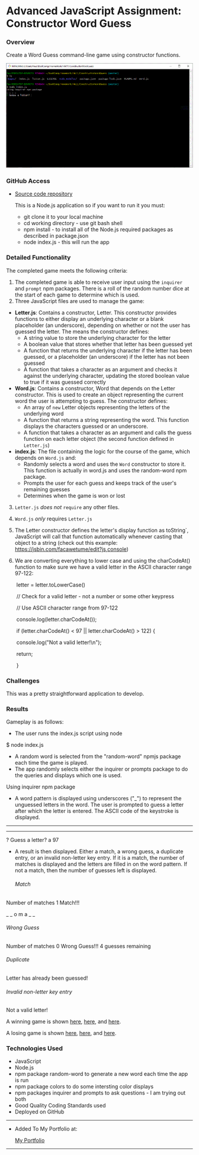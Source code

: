# Advanced JavaScript Assignment: Constructor Word Guess

### Overview

Create a Word Guess command-line game using constructor functions.

![Constructor Word Guess](./images/image01.gif)

### GitHub Access

- [Source code repository](<https://github.com/pvraab/ConstructorWordGuess>)

  This is a Node.js application so if you want to run it you must:

  - git clone it to your local machine
  - cd working directory - use git bash shell
  - npm install - to install all of the Node.js required packages as described in package.json
  - node index.js - this will run the app

### Detailed Functionality

The completed game meets the following criteria:

1. The completed game is able to receive user input using the `inquirer` and `prompt` npm packages. There is a roll of the random number dice at the start of each game to determine which is used.
2. Three JavaScript files are used to manage the game:

- **Letter.js**: Contains a constructor, Letter. This constructor provides functions to either display an underlying character or a blank placeholder (an underscore), depending on whether or not the user has guessed the letter. The means the constructor defines:
  - A string value to store the underlying character for the letter
  - A boolean value that stores whether that letter has been guessed yet
  - A function that returns the underlying character if the letter has been guessed, or a placeholder (an underscore) if the letter has not been guessed
  - A function that takes a character as an argument and checks it against the underlying character, updating the stored boolean value to true if it was guessed correctly
- **Word.js**: Contains a constructor, Word that depends on the Letter constructor. This is used to create an object representing the current word the user is attempting to guess. The constructor defines:
  - An array of `new` Letter objects representing the letters of the underlying word
  - A function that returns a string representing the word. This function displays the characters guessed or an underscore.
  - A function that takes a character as an argument and calls the guess function on each letter object (the second function defined in `Letter.js`)
- **index.js**: The file containing the logic for the course of the game, which depends on `Word.js` and:
  - Randomly selects a word and uses the `Word` constructor to store it. This function is actually in word.js and uses the random-word npm package.
  - Prompts the user for each guess and keeps track of the user's remaining guesses
  - Determines when the game is won or lost

3. `Letter.js` *does not* `require` any other files.

4. `Word.js` *only* requires `Letter.js`

5. The Letter constructor defines the letter's display function  as toString`, JavaScript will call that function automatically whenever casting that object to a string (check out this example: <https://jsbin.com/facawetume/edit?js,console>)

6. We are converting everything to lower case and using the charCodeAt() function to make sure we have a valid letter in the ASCII character range 97-122:

   

   ​        letter = letter.toLowerCase()

   ​        // Check for a valid letter - not a number or some other keypress

   ​        // Use ASCII character range from 97-122

   ​        console.log(letter.charCodeAt());

   ​        if (letter.charCodeAt() < 97 || letter.charCodeAt() > 122) {

   ​            console.log("Not a valid letter!\n");

   ​            return;

   ​        }

   

### Challenges

This was a pretty straightforward application to develop.

### Results

Gameplay is as follows:

- The user runs the index.js script using node

$ node index.js

- A random word is selected from the "random-word" npmjs package each time the game is played.
- The app randomly selects either the inquirer or prompts package to do the queries and displays which one is used.

Using inquirer npm package

- A word pattern is displayed using underscores ("_") to represent the unguessed letters in the word. The user is prompted to guess a letter after which the letter is entered. The ASCII code of the keystroke is displayed. 

_ _ _ _
_ _ _ _

? Guess a letter? a
97

- A result is then displayed. Either a match, a wrong guess, a duplicate entry, or an invalid non-letter key entry. If it is a match, the number of matches is displayed and the letters are filled in on the word pattern. If not a match, then the number of guesses left is displayed.

  ###### Match

Number of matches 1
Match!!!

_ _ o m a _ _

###### 	Wrong Guess

Number of matches 0
Wrong Guess!!!  4 guesses remaining

###### 	Duplicate

Letter has already been guessed!

###### 	Invalid non-letter key entry

Not a valid letter!

A winning game is shown [here](./images/image01.gif), [here](./images/image02.gif), and [here](./images/image03.gif).

A losing game is shown [here](./images/image04.gif), [here](./images/image05.gif), and [here](./images/image06.gif).

### Technologies Used

- JavaScript
- Node.js
- npm package random-word to generate a new word each time the app is run
- npm package colors to do some intersting color displays
- npm packages inquirer and prompts to ask questions - I am trying out both
- Good Quality Coding Standards used
- Deployed on GitHub

------

- Added To My Portfolio at:

  [My Portfolio](<https://github.com/pvraab/RaabPortfolio>)

  



------

